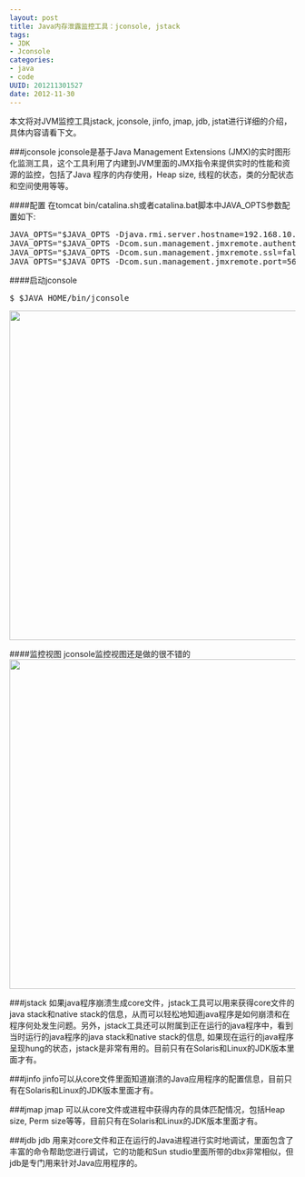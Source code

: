 ```yaml
--- 
layout: post
title: Java内存泄露监控工具：jconsole, jstack
tags: 
- JDK
- Jconsole
categories:
- java
- code
UUID: 201211301527
date: 2012-11-30
---
```


本文将对JVM监控工具jstack, jconsole, jinfo, jmap, jdb, jstat进行详细的介绍，具体内容请看下文。

###jconsole
jconsole是基于Java Management Extensions (JMX)的实时图形化监测工具，这个工具利用了内建到JVM里面的JMX指令来提供实时的性能和资源的监控，包括了Java 程序的内存使用，Heap size, 线程的状态，类的分配状态和空间使用等等。

####配置
在tomcat bin/catalina.sh或者catalina.bat脚本中JAVA_OPTS参数配置如下:
<pre id="bash">
JAVA_OPTS="$JAVA_OPTS -Djava.rmi.server.hostname=192.168.10.14"
JAVA_OPTS="$JAVA_OPTS -Dcom.sun.management.jmxremote.authenticate=false"
JAVA_OPTS="$JAVA_OPTS -Dcom.sun.management.jmxremote.ssl=false"
JAVA_OPTS="$JAVA_OPTS -Dcom.sun.management.jmxremote.port=5679"
</pre>

####启动jconsole
<pre id="bash">
$ $JAVA_HOME/bin/jconsole
</pre>
<img src="{{site.static_url}}/assets/images/java/jconsole-index.jpg" width="580px"></img>

####监控视图
jconsole监控视图还是做的很不错的
<img src="{{site.static_url}}/assets/images/java/jconsole.png" width="580px"></img>

###jstack
如果java程序崩溃生成core文件，jstack工具可以用来获得core文件的java stack和native stack的信息，从而可以轻松地知道java程序是如何崩溃和在程序何处发生问题。另外，jstack工具还可以附属到正在运行的java程序中，看到 当时运行的java程序的java stack和native stack的信息, 如果现在运行的java程序呈现hung的状态，jstack是非常有用的。目前只有在Solaris和Linux的JDK版本里面才有。

###jinfo
jinfo可以从core文件里面知道崩溃的Java应用程序的配置信息，目前只有在Solaris和Linux的JDK版本里面才有。

###jmap
jmap 可以从core文件或进程中获得内存的具体匹配情况，包括Heap size, Perm size等等，目前只有在Solaris和Linux的JDK版本里面才有。

###jdb
jdb 用来对core文件和正在运行的Java进程进行实时地调试，里面包含了丰富的命令帮助您进行调试，它的功能和Sun studio里面所带的dbx非常相似，但 jdb是专门用来针对Java应用程序的。

